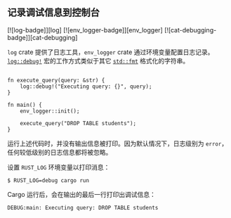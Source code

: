 ## 记录调试信息到控制台

<!--
> [development_tools/debugging/log/log-debug.md](https://github.com/rust-lang-nursery/rust-cookbook/blob/master/src/development_tools/debugging/log/log-debug.md)
> <br />
> commit b61c8e588ad8445de36cd5f28e99232b5f858a41 - 2020.06.01
-->

[![log-badge]][log] [![env_logger-badge]][env_logger] [![cat-debugging-badge]][cat-debugging]

`log` crate 提供了日志工具，`env_logger` crate 通过环境变量配置日志记录。[`log::debug!`] 宏的工作方式类似于其它 [`std::fmt`] 格式化的字符串。

```rust,edition2018

fn execute_query(query: &str) {
    log::debug!("Executing query: {}", query);
}

fn main() {
    env_logger::init();

    execute_query("DROP TABLE students");
}
```

运行上述代码时，并没有输出信息被打印。因为默认情况下，日志级别为 `error`，任何较低级别的日志信息都将被忽略。

设置 `RUST_LOG` 环境变量以打印消息：

```
$ RUST_LOG=debug cargo run
```

Cargo 运行后，会在输出的最后一行打印出调试信息：

```
DEBUG:main: Executing query: DROP TABLE students
```

[`log::debug!`]: https://docs.rs/log/*/log/macro.debug.html
[`std::fmt`]: https://doc.rust-lang.org/std/fmt/
